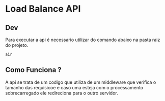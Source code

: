 # Load Balance API

## Dev

Para executar a api é necessario utilizar do comando abaixo na pasta raiz do projeto.

```air```

## Como Funciona ?

A api se trata de um codigo que utiliza de um middleware que verifica o tamanho das requisicoe e caso uma esteja com o processamento sobrecarregado ele redireciona para o outro servidor.